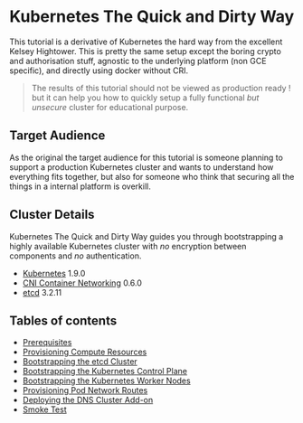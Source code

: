 
# Kubernetes The Quick and Dirty Way

This tutorial is a derivative of Kubernetes the hard way from the excellent Kelsey Hightower. This is pretty the same setup except the boring crypto and authorisation stuff, agnostic to the underlying platform (non GCE specific), and directly using docker without CRI.

> The results of this tutorial should not be viewed as production ready ! but it can help you how to quickly setup a fully functional *but unsecure* cluster for educational purpose.

## Target Audience

As the original the target audience for this tutorial is someone planning to support a production Kubernetes cluster and wants to understand how everything fits together, but also for someone who think that securing all the things in a internal platform is overkill.

## Cluster Details

Kubernetes The Quick and Dirty Way guides you through bootstrapping a highly available Kubernetes cluster with *no* encryption between components and *no* authentication.

* [Kubernetes](https://github.com/kubernetes/kubernetes) 1.9.0
* [CNI Container Networking](https://github.com/containernetworking/cni) 0.6.0
* [etcd](https://github.com/coreos/etcd) 3.2.11

## Tables of contents

* [Prerequisites](docs/01-prerequisites.md)
* [Provisioning Compute Resources](docs/02-compute-resources.md)
* [Bootstrapping the etcd Cluster](docs/03-bootstrapping-etcd.md)
* [Bootstrapping the Kubernetes Control Plane](docs/04-bootstrapping-kubernetes-controllers.md)
* [Bootstrapping the Kubernetes Worker Nodes](docs/05-bootstrapping-kubernetes-workers.md)
* [Provisioning Pod Network Routes](docs/06-pod-network-routes.md)
* [Deploying the DNS Cluster Add-on](docs/07-dns-addon.md)
* [Smoke Test](docs/08-smoke-test.md)

